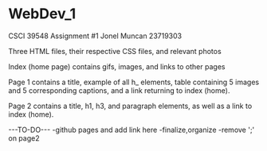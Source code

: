 # WebDev_1
CSCI 39548 Assignment #1
Jonel Muncan
23719303

Three HTML files, their respective CSS files, and relevant photos

Index (home page) contains gifs, images, and links to other pages

Page 1 contains a title, example of all h_ elements, table containing 5 
images and 5 corresponding captions, and a link returning to index (home).

Page 2 contains a title, h1, h3, and paragraph elements, as well as a 
link to index (home).

---TO-DO---
-github pages and add link here
-finalize,organize
-remove ';' on page2
